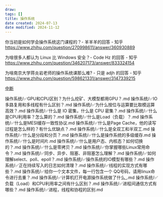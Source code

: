 ```yaml
---
draw:
tags: []
title: 操作系统
date created: 2024-07-13
date modified: 2024-11-12
---
```


你当初是如何学会操作系统这门课程的？- 羊羊羊的回答 - 知乎  
https://www.zhihu.com/question/270998611/answer/360930889

为啥很多人都认为 Linux 比 Windows 安全？- Code Hz 的回答 - 知乎  
https://www.zhihu.com/question/346207173/answer/833324154

为啥南京大学蒋炎岩老师的操作系统课那么难? - 只是 adjh 的回答 - 知乎  
https://www.zhihu.com/question/598621331/answer/3147339215

[中断](中断.md)



操作系统/✅GPU和CPU区别？为什么挖矿、大模型都用GPU？.md
操作系统/✅IO多路复用和多线程有什么区别？.md
操作系统/✅为什么按位与运算要比取模运算高效？.md
操作系统/✅什么是 IO 密集，什么是 CPU 密集？.md
操作系统/✅什么是CPU利用率？怎么算的？.md
操作系统/✅什么是Load（负载）？.md
操作系统/✅什么是MESI缓存一致性协议.md
操作系统/✅什么是Page Cache，他的读写过程是怎么样的？有什么优缺点？.md
操作系统/✅什么是全双工和半双工.md
操作系统/✅什么是分段和分页？.md
操作系统/✅什么是操作系统的多级缓存.md
操作系统/✅什么是时间片.md
操作系统/✅什么是用户态、内核态？如何切换的？.md
操作系统/✅什么是零拷贝？.md
操作系统/✅你掌握哪些Linux常用命令？.md
操作系统/✅同步、异步、阻塞、非阻塞怎么理解？.md
操作系统/✅如何理解select、poll、epoll？.md
操作系统/✅操作系统的IO模型有哪些？.md
操作系统/✅正在持续写入的日志如何清理？.md
操作系统/✅线程的实现方式有哪些？.md
操作系统/✅给你一个文本文件，每一行包含一个 QQ号码，请用linux命令进行去重？.md
操作系统/✅计算机打开电源操作系统做了什么_.md
操作系统/✅负载（Load）和CPU利用率之间有什么区别？.md
操作系统/✅进程间通信方式有哪些？.md
操作系统/✅进程，线程和协程的区别.md